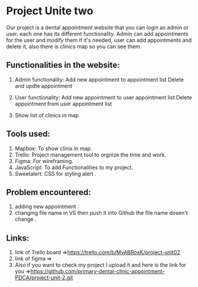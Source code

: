 # Project Unite two
 Our project is a dental appointment website that you can login as admin or user, each one has its different functionality. Admin can add appointments for the user and modify them if it's needed, user can add appointments and delete it, also there is clinics map so you can see them.

 ## Functionalities in the website: 
 1. Admin functionality:
 Add new appointment to appointment list
 Delete and updte appointment  

 2. User functionality:
 Add new appointment to user appointment list
 Delete appointment from user appointment list

 3. Show list of clinics in map

## Tools used:
1. Mapbox: To show clinis in map.
2. Trello: Project management tool to orgnize the time and work.
3. Figma: For wireframing.
4. JavaScript: To add Functionalities to my project.
5. Sweetalert: CSS for styling alert .


## Problem encountered:
1. adding new appointment .
2. changing file name in VS then push it into Github the file name dosen't change .


## Links:
1. link of Trello board =>https://trello.com/b/MvABRosK/project-unit02  
2. link of figma =>
3. Also if you want to check my project I upload it and here is the link for you =>https://github.com/primary-dental-clinic-appointment-PDCA/project-unit-2.git